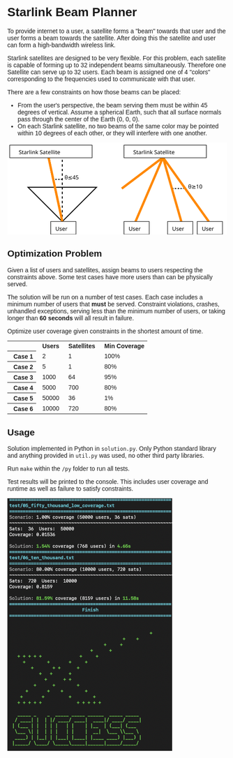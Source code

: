 <!DOCTYPE html>
<html>
<head>
  <title>Starlink Beam Planner</title>
  <style>
      body {
          font-family: Helvetica, sans-serif;
      }
  
      @media (min-width: 750px) {
          body {
              width: 750px;
              margin: 0 auto;
          }
      }

      table {
          margin: auto;
      }

      table th, table td {
          padding-left: 1em;
      }
  </style>
</head>
<body>



<h1>Starlink Beam Planner</h1>

<p>To provide internet to a user, a satellite forms a "beam" towards that user and the user forms a beam towards the satellite. After doing this the satellite and user can form a high-bandwidth wireless link.</p>

<p>Starlink satellites are designed to be very flexible. For this problem, each satellite is capable of forming up to 32 independent beams simultaneously. Therefore one Satellite can serve up to 32 users. Each beam is assigned one of 4 "colors" corresponding to the frequencies used to communicate with that user.</p>

<p>There are a few constraints on how those beams can be placed:</p>

<ul>
    <li>From the user's perspective, the beam serving them must be within 45 degrees of vertical. Assume a spherical Earth, such that all surface normals pass through the center of the Earth (0, 0, 0).</li>
    <li>On each Starlink satellite, no two beams of the same color may be pointed within 10 degrees of each other, or they will interfere with one another.</li>
</ul>

<div style="text-align: center"><img src="resources/diagram.svg" /></div>



<h2>Optimization Problem</h2>

<p>Given a list of users and satellites, assign beams to users respecting the constraints above. Some test cases have more users than can be physically served.</p>

<p>The solution will be run on a number of test cases. Each case includes a minimum number of users that <b>must</b> be served. Constraint violations, crashes, unhandled exceptions, serving less than the minimum number of users, or taking longer than <b>60 seconds</b> will all result in failure. </p>
<p>Optimize user coverage given constraints in the shortest amount of time. </p>

<table>
    <tr><th></th><th>Users</th><th>Satellites</th><th>Min Coverage</th></tr>
    <tr><th>Case 1</th><td>2</td><td>1</td><td>100%</td></tr>
    <tr><th>Case 2</th><td>5</td><td>1</td><td>80%</td></tr>
    <tr><th>Case 3</th><td>1000</td><td>64</td><td>95%</td></tr>
    <tr><th>Case 4</th><td>5000</td><td>700</td><td>80%</td></tr>
    <tr><th>Case 5</th><td>50000</td><td>36</td><td>1%</td></tr>
    <tr><th>Case 6</th><td>10000</td><td>720</td><td>80%</td></tr>
</table>

<h2>Usage</h2>

<p>Solution implemented in Python in <code>solution.py</code>. Only Python standard library and anything provided in <code>util.py</code> was used, no other third party libraries.</p>

<p>Run <code>make</code> within the <code>/py</code> folder to run all tests.</p>

<p>Test results will be printed to the console. This includes user coverage and runtime as well as failure to satisfy constraints.</p>

<div style="text-align: left"><img src="resources/output.png" style="width: 75%"/></div>

</body>
</html>
